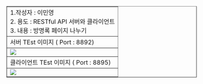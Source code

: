 <table border="1">
    <tr>
        <td colspan="2">
            1.작성자 : 이민영 <br>
            2. 용도 : RESTful API 서버와 클라이언트 <br>
            3. 내용 : 방명록 페이지 나누기 <br>
        </td>
    </tr>
    <tr>
        <td align="left" colspan="2">
            서버 TEst 이미지 ( Port : 8892)
        </td>
    </tr>
    <tr>
        <td  colspan="2">
            <img src="https://github.com/user-attachments/assets/370ebcd0-92cb-4fa6-99b8-beeba618fc92">
        </td>
    </tr>
    <tr>
        <td align="left" colspan="2">
            클라이언트 TEst 이미지 ( Port : 8895)
        </td>
    </tr>
    <tr>
        <td  colspan="2">
            <img src="https://github.com/user-attachments/assets/92cd2989-646b-4c62-ab5a-f844db8ab71c">
        </td>
    </tr>
</table>
